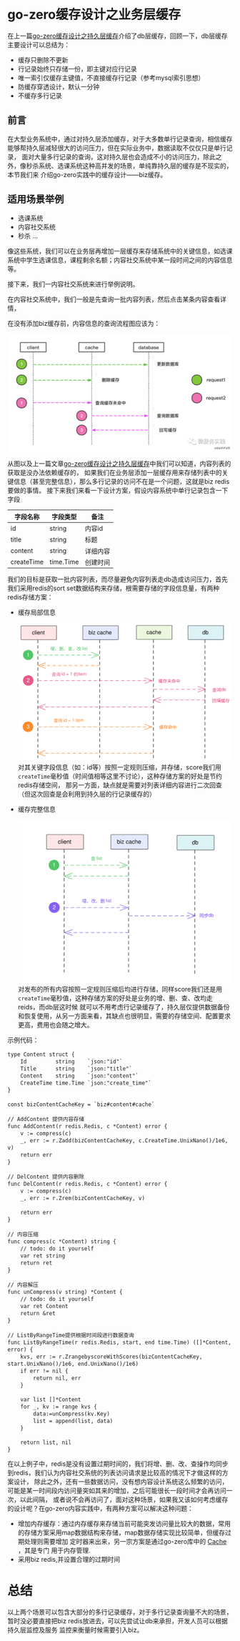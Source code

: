 # go-zero缓存设计之业务层缓存

在上一篇[go-zero缓存设计之持久层缓存](redis-cache.md)介绍了db层缓存，回顾一下，db层缓存主要设计可以总结为：

* 缓存只删除不更新
* 行记录始终只存储一份，即主键对应行记录
* 唯一索引仅缓存主键值，不直接缓存行记录（参考mysql索引思想）
* 防缓存穿透设计，默认一分钟
* 不缓存多行记录

## 前言

在大型业务系统中，通过对持久层添加缓存，对于大多数单行记录查询，相信缓存能够帮持久层减轻很大的访问压力，但在实际业务中，数据读取不仅仅只是单行记录，
面对大量多行记录的查询，这对持久层也会造成不小的访问压力，除此之外，像秒杀系统、选课系统这种高并发的场景，单纯靠持久层的缓存是不现实的，本节我们来 介绍go-zero实践中的缓存设计——biz缓存。

## 适用场景举例

* 选课系统
* 内容社交系统
* 秒杀 ...

像这些系统，我们可以在业务层再增加一层缓存来存储系统中的关键信息，如选课系统中学生选课信息，课程剩余名额；内容社交系统中某一段时间之间的内容信息等。

接下来，我们一内容社交系统来进行举例说明。

在内容社交系统中，我们一般是先查询一批内容列表，然后点击某条内容查看详情，

在没有添加biz缓存前，内容信息的查询流程图应该为：

![redis-cache-05](./resource/redis-cache-05.png)

从图以及上一篇文章[go-zero缓存设计之持久层缓存](redis-cache.md)中我们可以知道，内容列表的获取是没办法依赖缓存的，
如果我们在业务层添加一层缓存用来存储列表中的关键信息（甚至完整信息），那么多行记录的访问不在是一个问题，这就是biz redis要做的事情。 接下来我们来看一下设计方案，假设内容系统中单行记录包含一下字段

|字段名称|字段类型|备注|
|---|---|---|
|id|string|内容id|
|title|string|标题|
|content|string|详细内容|
|createTime|time.Time|创建时间|

我们的目标是获取一批内容列表，而尽量避免内容列表走db造成访问压力，首先我们采用redis的sort set数据结构来存储，根需要存储的字段信息量，有两种redis存储方案：

* 缓存局部信息
  
  ![biz-redis-02](./resource/biz-redis-02.svg)
对其关键字段信息（如：id等）按照一定规则压缩，并存储，score我们用`createTime`毫秒值（时间值相等这里不讨论），这种存储方案的好处是节约redis存储空间，
那另一方面，缺点就是需要对列表详细内容进行二次回查（但这次回查是会利用到持久层的行记录缓存的）

* 缓存完整信息
  
  ![biz-redis-01](./resource/biz-redis-01.svg)
对发布的所有内容按照一定规则压缩后均进行存储，同样score我们还是用`createTime`毫秒值，这种存储方案的好处是业务的增、删、查、改均走reids，而db层这时候
就可以不用考虑行记录缓存了，持久层仅提供数据备份和恢复使用，从另一方面来看，其缺点也很明显，需要的存储空间、配置要求更高，费用也会随之增大。
  
示例代码：
```golang
type Content struct {
    Id         string    `json:"id"`
    Title      string    `json:"title"`
    Content    string    `json:"content"`
    CreateTime time.Time `json:"create_time"`
}

const bizContentCacheKey = `biz#content#cache`

// AddContent 提供内容存储
func AddContent(r redis.Redis, c *Content) error {
    v := compress(c)
    _, err := r.Zadd(bizContentCacheKey, c.CreateTime.UnixNano()/1e6, v)
    return err
}

// DelContent 提供内容删除
func DelContent(r redis.Redis, c *Content) error {
    v := compress(c)
    _, err := r.Zrem(bizContentCacheKey, v)

    return err
}

// 内容压缩
func compress(c *Content) string {
    // todo: do it yourself
    var ret string
    return ret
}

// 内容解压
func unCompress(v string) *Content {
	// todo: do it yourself
	var ret Content
	return &ret
}

// ListByRangeTime提供根据时间段进行数据查询
func ListByRangeTime(r redis.Redis, start, end time.Time) ([]*Content, error) {
	kvs, err := r.ZrangebyscoreWithScores(bizContentCacheKey, start.UnixNano()/1e6, end.UnixNano()/1e6)
	if err != nil {
		return nil, err
	}

	var list []*Content
	for _, kv := range kvs {
		data:=unCompress(kv.Key)
		list = append(list, data)
	}

	return list, nil
}

```

在以上例子中，redis是没有设置过期时间的，我们将增、删、改、查操作均同步到redis，我们认为内容社交系统的列表访问请求是比较高的情况下才做这样的方案设计，
除此之外，还有一些数据访问，没有想内容设计系统这么频繁的访问， 可能是某一时间段内访问量突如其来的增加，之后可能很长一段时间才会再访问一次，以此间隔，
或者说不会再访问了，面对这种场景，如果我又该如何考虑缓存的设计呢？在go-zero内容实践中，有两种方案可以解决这种问题：

* 增加内存缓存：通过内存缓存来存储当前可能突发访问量比较大的数据，常用的存储方案采用map数据结构来存储，map数据存储实现比较简单，但缓存过期处理则需要增加
  定时器来出来，另一宗方案是通过go-zero库中的 [Cache](https://github.com/tal-tech/go-zero/blob/master/core/collection/cache.go) ，其是专门
  用于内存管理.
* 采用biz redis,并设置合理的过期时间

# 总结
以上两个场景可以包含大部分的多行记录缓存，对于多行记录查询量不大的场景，暂时没必要直接把biz redis放进去，可以先尝试让db来承担，开发人员可以根据持久层监控及服务
监控来衡量时候需要引入biz。
